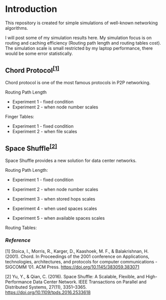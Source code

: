 # Introduction
This repository is created for simple simulations of well-known networking algorithms.

I will post some of my simulation results here. My simulation focus is on routing and caching efficiency (Routing path length and routing tables cost). The simulation scale is small restricted by my laptop performance, there would be some error statistically.

## Chord Protocol<sup>[[1]](https://dl.acm.org/citation.cfm?id=383071)</sup>
Chord protocol is one of the most famous protocols in P2P networking.



Routing Path Length

* Experiment 1 - fixed condition
* Experiment 2 - when node number scales


Finger Tables:

* Experiment 1 - fixed condition
* Experiment 2 - when file scales


## Space Shuffle<sup>[[2]](http://ieeexplore.ieee.org/document/7416229/)</sup>

Space Shuffle provides a new solution for data center networks.

Routing Path Length:

* Experiment 1 - fixed condition

* Experiment 2 - when node number scales

* Experiment 3 - when stored hops scales

* Experiment 4 - when used spaces scales

* Experiment 5 - when available spaces scales

Routing Tables:


### _Reference_
[1] Stoica, I., Morris, R., Karger, D., Kaashoek, M. F., & Balakrishnan, H. (2001). Chord. In Proceedings of the 2001 conference on Applications, technologies, architectures, and protocols for computer communications - SIGCOMM ’01. ACM Press. https://doi.org/10.1145/383059.383071

[2] Yu, Y., & Qian, C. (2016). Space Shuffle: A Scalable, Flexible, and High-Performance Data Center Network. IEEE Transactions on Parallel and Distributed Systems, 27(11), 3351–3365. https://doi.org/10.1109/tpds.2016.2533618
